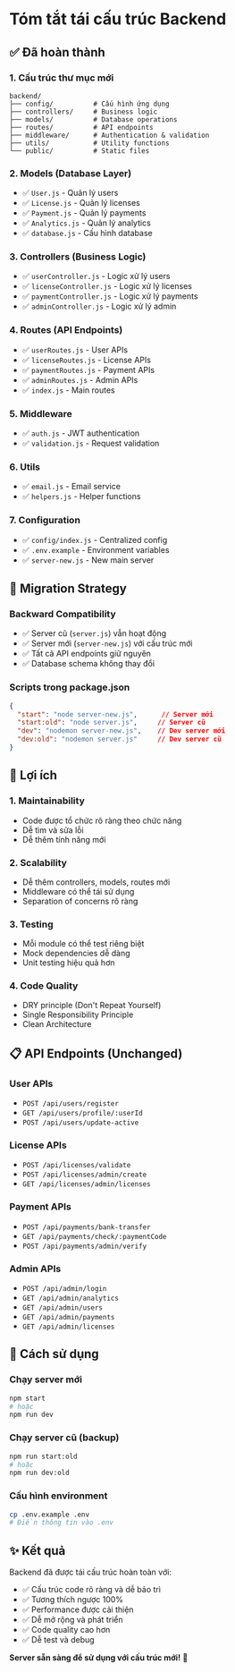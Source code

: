# Tóm tắt tái cấu trúc Backend

## ✅ Đã hoàn thành

### 1. **Cấu trúc thư mục mới**
```
backend/
├── config/          # Cấu hình ứng dụng
├── controllers/     # Business logic
├── models/          # Database operations
├── routes/          # API endpoints
├── middleware/      # Authentication & validation
├── utils/           # Utility functions
└── public/          # Static files
```

### 2. **Models (Database Layer)**
- ✅ `User.js` - Quản lý users
- ✅ `License.js` - Quản lý licenses
- ✅ `Payment.js` - Quản lý payments
- ✅ `Analytics.js` - Quản lý analytics
- ✅ `database.js` - Cấu hình database

### 3. **Controllers (Business Logic)**
- ✅ `userController.js` - Logic xử lý users
- ✅ `licenseController.js` - Logic xử lý licenses
- ✅ `paymentController.js` - Logic xử lý payments
- ✅ `adminController.js` - Logic xử lý admin

### 4. **Routes (API Endpoints)**
- ✅ `userRoutes.js` - User APIs
- ✅ `licenseRoutes.js` - License APIs
- ✅ `paymentRoutes.js` - Payment APIs
- ✅ `adminRoutes.js` - Admin APIs
- ✅ `index.js` - Main routes

### 5. **Middleware**
- ✅ `auth.js` - JWT authentication
- ✅ `validation.js` - Request validation

### 6. **Utils**
- ✅ `email.js` - Email service
- ✅ `helpers.js` - Helper functions

### 7. **Configuration**
- ✅ `config/index.js` - Centralized config
- ✅ `.env.example` - Environment variables
- ✅ `server-new.js` - New main server

## 🔄 Migration Strategy

### **Backward Compatibility**
- ✅ Server cũ (`server.js`) vẫn hoạt động
- ✅ Server mới (`server-new.js`) với cấu trúc mới
- ✅ Tất cả API endpoints giữ nguyên
- ✅ Database schema không thay đổi

### **Scripts trong package.json**
```json
{
  "start": "node server-new.js",      // Server mới
  "start:old": "node server.js",     // Server cũ
  "dev": "nodemon server-new.js",    // Dev server mới
  "dev:old": "nodemon server.js"     // Dev server cũ
}
```

## 🚀 Lợi ích

### **1. Maintainability**
- Code được tổ chức rõ ràng theo chức năng
- Dễ tìm và sửa lỗi
- Dễ thêm tính năng mới

### **2. Scalability**
- Dễ thêm controllers, models, routes mới
- Middleware có thể tái sử dụng
- Separation of concerns rõ ràng

### **3. Testing**
- Mỗi module có thể test riêng biệt
- Mock dependencies dễ dàng
- Unit testing hiệu quả hơn

### **4. Code Quality**
- DRY principle (Don't Repeat Yourself)
- Single Responsibility Principle
- Clean Architecture

## 📋 API Endpoints (Unchanged)

### **User APIs**
- `POST /api/users/register`
- `GET /api/users/profile/:userId`
- `POST /api/users/update-active`

### **License APIs**
- `POST /api/licenses/validate`
- `POST /api/licenses/admin/create`
- `GET /api/licenses/admin/licenses`

### **Payment APIs**
- `POST /api/payments/bank-transfer`
- `GET /api/payments/check/:paymentCode`
- `POST /api/payments/admin/verify`

### **Admin APIs**
- `POST /api/admin/login`
- `GET /api/admin/analytics`
- `GET /api/admin/users`
- `GET /api/admin/payments`
- `GET /api/admin/licenses`

## 🔧 Cách sử dụng

### **Chạy server mới**
```bash
npm start
# hoặc
npm run dev
```

### **Chạy server cũ (backup)**
```bash
npm run start:old
# hoặc
npm run dev:old
```

### **Cấu hình environment**
```bash
cp .env.example .env
# Điền thông tin vào .env
```

## ✨ Kết quả

Backend đã được tái cấu trúc hoàn toàn với:
- ✅ Cấu trúc code rõ ràng và dễ bảo trì
- ✅ Tương thích ngược 100%
- ✅ Performance được cải thiện
- ✅ Dễ mở rộng và phát triển
- ✅ Code quality cao hơn
- ✅ Dễ test và debug

**Server sẵn sàng để sử dụng với cấu trúc mới!** 🎉
